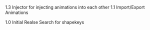1.3
    Injector for injecting animations into each other
1.1
    Import/Export Animations

1.0 Initial Realse
     Search for shapekeys
